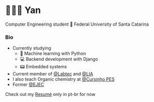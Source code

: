 # 👨🏻‍💻 Yan 

Computer Engineering student 🌿 Federal University of Santa Catarina

### Bio

- Currently studying 
    - :robot: Machine learning with Python
    - :computer: Backend development with Django
    - :pager: Embedded systems
- Current member of [@Labtec](https://labtec.ufsc.br/) and [@LIA](https://github.com/Liga-IA)
- I also teach Organic chemistry at [@Cursinho PES](https://pes.ufsc.br/)
- Former [@EJEC](https://ejec.ufsc.br/)

Check out my [Resumé](https://drive.google.com/file/d/1IpNWTg7hE8ZEw73QJ8gQVzChbDZpjkNi/view?usp=sharing) only in pt-br for now
